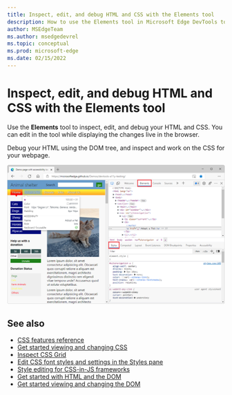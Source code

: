 ```yaml
---
title: Inspect, edit, and debug HTML and CSS with the Elements tool
description: How to use the Elements tool in Microsoft Edge DevTools to inspect, edit, and debug HTML and CSS.
author: MSEdgeTeam
ms.author: msedgedevrel
ms.topic: conceptual
ms.prod: microsoft-edge
ms.date: 02/15/2022
---
```

# Inspect, edit, and debug HTML and CSS with the Elements tool

Use the **Elements** tool to inspect, edit, and debug your HTML and CSS.  You can edit in the tool while displaying the changes live in the browser.  

Debug your HTML using the DOM tree, and inspect and work on the CSS for your webpage.

![The Elements tool.](../media/elements-tool.png)


<!-- ====================================================================== -->
## See also

* [CSS features reference](../css/reference.md)
* [Get started viewing and changing CSS](../css/index.md)
* [Inspect CSS Grid](../css/grid.md)
* [Edit CSS font styles and settings in the Styles pane](../inspect-styles/edit-fonts.md)
* [Style editing for CSS-in-JS frameworks](../css/css-in-js.md)
* [Get started with HTML and the DOM](../beginners/html.md)
* [Get started viewing and changing the DOM](../dom/index.md)
